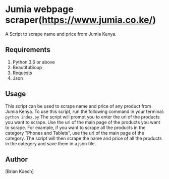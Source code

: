 # Jumia webpage scraper(https://www.jumia.co.ke/)

A Script to scrape name and price from Jumia Kenya.

## Requirements
1. Python 3.6 or above
2. BeautifulSoup
3. Requests
4. Json

## Usage
This script can be used to scrape name and price of any product from Jumia Kenya.
To use this script, run the following command in your terminal:
```python index.py```
The script will prompt you to enter the url of the products you want to scrape.
Use the url of the main page of the products you want to scrape.
For example, if you want to scrape all the products in the category "Phones and Tablets", use the url of the main page of the category.
The script will then scrape the name and price of all the products in the category and save them in a json file.

## Author
[Brian Koech]